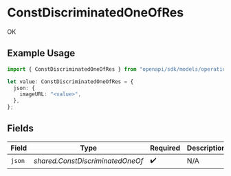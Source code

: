 # ConstDiscriminatedOneOfRes

OK

## Example Usage

```typescript
import { ConstDiscriminatedOneOfRes } from "openapi/sdk/models/operations";

let value: ConstDiscriminatedOneOfRes = {
  json: {
    imageURL: "<value>",
  },
};
```

## Fields

| Field                            | Type                             | Required                         | Description                      |
| -------------------------------- | -------------------------------- | -------------------------------- | -------------------------------- |
| `json`                           | *shared.ConstDiscriminatedOneOf* | :heavy_check_mark:               | N/A                              |